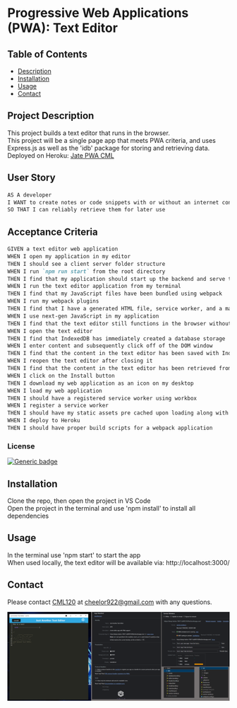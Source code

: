 
  
  # Progressive Web Applications (PWA): Text Editor

  ## Table of Contents
  - [Description](#project-description)
  - [Installation](#installation)
  - [Usage](#usage)
  - [Contact](#contact)


  ## Project Description
  This project builds a text editor that runs in the browser.  
  This project will be a single page app that meets PWA criteria, and uses Express.js as well as the 'idb' package for storing and retrieving data.  
  Deployed on Heroku:  [Jate PWA CML](https://jate-pwa-cml-f40c199d2ecf.herokuapp.com/)
  
  ## User Story

```md
AS A developer
I WANT to create notes or code snippets with or without an internet connection
SO THAT I can reliably retrieve them for later use
```

## Acceptance Criteria

```md
GIVEN a text editor web application
WHEN I open my application in my editor
THEN I should see a client server folder structure
WHEN I run `npm run start` from the root directory
THEN I find that my application should start up the backend and serve the client
WHEN I run the text editor application from my terminal
THEN I find that my JavaScript files have been bundled using webpack
WHEN I run my webpack plugins
THEN I find that I have a generated HTML file, service worker, and a manifest file
WHEN I use next-gen JavaScript in my application
THEN I find that the text editor still functions in the browser without errors
WHEN I open the text editor
THEN I find that IndexedDB has immediately created a database storage
WHEN I enter content and subsequently click off of the DOM window
THEN I find that the content in the text editor has been saved with IndexedDB
WHEN I reopen the text editor after closing it
THEN I find that the content in the text editor has been retrieved from our IndexedDB
WHEN I click on the Install button
THEN I download my web application as an icon on my desktop
WHEN I load my web application
THEN I should have a registered service worker using workbox
WHEN I register a service worker
THEN I should have my static assets pre cached upon loading along with subsequent pages and static assets
WHEN I deploy to Heroku
THEN I should have proper build scripts for a webpack application
```

  ### License 
  [![Generic badge](https://img.shields.io/badge/License-MIT-green.svg)](https://choosealicense.com/licenses/mit/.)
  
   

  ## Installation 
  Clone the repo, then open the project in VS Code  
  Open the project in the terminal and use 'npm install' to install all dependencies  


  ## Usage 
  In the terminal use 'npm start' to start the app  
  When used locally, the text editor will be available via:    http://localhost:3000/  
  

  
  ## Contact
  Please contact [CML120](https://github.com/CML120) at cheelor922@gmail.com with any questions.

![Alt text](image.png)